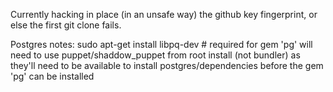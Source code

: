 Currently hacking in place (in an unsafe way) the github key fingerprint, or else the first git clone fails.

Postgres notes:
sudo apt-get install libpq-dev # required for gem 'pg'
will need to use puppet/shaddow_puppet from root install (not bundler) as they'll need to be available to install postgres/dependencies before the gem 'pg' can be installed

